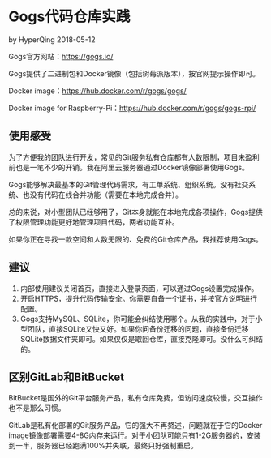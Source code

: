 # Gogs代码仓库实践

by HyperQing 2018-05-12

Gogs官方网站：https://gogs.io/

Gogs提供了二进制包和Docker镜像（包括树莓派版本），按官网提示操作即可。

Docker image：https://hub.docker.com/r/gogs/gogs/

Docker image for Raspberry-Pi：https://hub.docker.com/r/gogs/gogs-rpi/

## 使用感受

为了方便我的团队进行开发，常见的Git服务私有仓库都有人数限制，项目未盈利前也是一笔不少的开销。我在阿里云服务器通过Docker镜像部署使用Gogs。

Gogs能够解决最基本的Git管理代码需求，有工单系统、组织系统。没有社交系统、也没有代码在线合并功能（需要在本地完成合并）。

总的来说，对小型团队已经够用了，Git本身就能在本地完成各项操作，Gogs提供了权限管理功能更好地管理项目代码，两者功能互补。

如果你正在寻找一款空间和人数无限的、免费的Git仓库产品，我推荐使用Gogs。

## 建议

1. 内部使用建议关闭首页，直接进入登录页面，可以通过Gogs设置完成操作。
2. 开启HTTPS，提升代码传输安全。你需要自备一个证书，并按官方说明进行配置。
3. Gogs支持MySQL、SQLite，你可能会纠结使用哪个。从我的实践中，对于小型团队，直接SQLite又快又好。如果你问备份迁移的问题，直接备份迁移SQLite数据文件夹即可。如果仅仅是取回仓库，直接克隆即可。没什么可纠结的。

## 区别GitLab和BitBucket

BitBucket是国外的Git平台服务产品，私有仓库免费，但访问速度较慢，交互操作也不是那么习惯。

GitLab是私有化部署的Git服务产品，它的强大不再赘述，问题就在于它的Docker image镜像部署需要4-8G内存来运行。对于小团队可能只有1-2G服务器的，安装到一半，服务器已经跑满100%并失联，最终只好强制重启。

